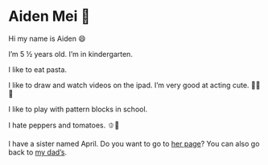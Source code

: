 # Aiden Mei 🏀

Hi my name is Aiden 😄 

I’m 5 ½ years old. I’m in kindergarten. 

I like to eat pasta. 

I like to draw and watch videos on the ipad. I’m very good at acting cute. 🥺🥺🥺

I like to play with pattern blocks in school. 

I hate peppers and tomatoes. 🫑🍅 

I have a sister named April. Do you want to go to [her page](/april)? You can also go back to [my dad’s](/).
